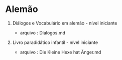 # Alemão



1. Diálogos e Vocabulário em alemão - nível iniciante
   
   - arquivo : Dialogos.md

2. Livro paradidático infantil - nível iniciante
   
   - arquivo : Die Kleine Hexe hat Änger.md
